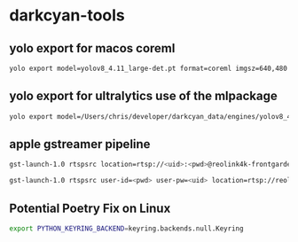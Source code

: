 # darkcyan-tools

## yolo export for macos coreml
```bash
yolo export model=yolov8_4.11_large-det.pt format=coreml imgsz=640,480  nms=true
```

## yolo export for ultralytics use of the mlpackage
```bash
yolo export model=/Users/chris/developer/darkcyan_data/engines/yolov8_4.11_large-det.pt format=coreml imgsz=640,480  nms=false
```
## apple gstreamer pipeline
```bash
gst-launch-1.0 rtspsrc location=rtsp://<uid>:<pwd>@reolink4k-frontgarden.private:554/h265Preview_01_main latency=200 drop-on-latency=true ! rtph265depay ! h265parse ! vtdec_hw ! videorate ! video/x-raw,framerate=10/1 ! videoscale ! video/x-raw,width=640,height=480 ! autovideosink

gst-launch-1.0 rtspsrc user-id=<pwd> user-pw=<uid> location=rtsp://reolink4k-frontgarden.private:554/h265Preview_01_main latency=200 drop-on-latency=true ! rtph265depay ! h265parse ! vtdec_hw ! videorate ! video/x-raw,framerate=10/1 ! videoscale ! video/x-raw,width=640,height=480 ! fakesink
```

## Potential Poetry Fix on Linux
```bash
export PYTHON_KEYRING_BACKEND=keyring.backends.null.Keyring
```
